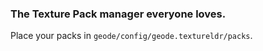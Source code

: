 ### The Texture Pack manager everyone loves.

Place your packs in `geode/config/geode.textureldr/packs`.
